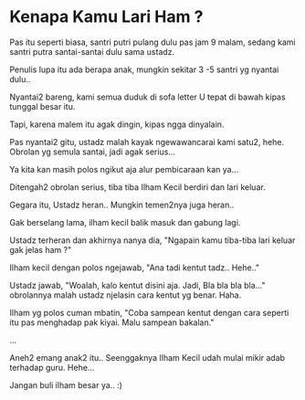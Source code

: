 # Kenapa Kamu Lari Ham ?

Pas itu seperti biasa, santri putri pulang dulu pas jam 9 malam, sedang kami santri putra santai-santai dulu sama ustadz.

Penulis lupa itu ada berapa anak, mungkin sekitar 3 -5 santri yg nyantai dulu..

Nyantai2 bareng, kami semua duduk di sofa letter U tepat di bawah kipas tunggal besar itu.

Tapi, karena malem itu agak dingin, kipas ngga dinyalain. 

Pas nyantai2 gitu, ustadz malah kayak ngewawancarai kami satu2, hehe. Obrolan yg semula santai, jadi agak serius...

Ya kita kan masih polos ngikut aja alur pembicaraan kan ya...

Ditengah2 obrolan serius, tiba tiba Ilham Kecil berdiri dan lari keluar. 

Gegara itu, Ustadz heran.. Mungkin temen2nya juga heran..

Gak berselang lama, ilham kecil balik masuk dan gabung lagi.

Ustadz terheran dan akhirnya nanya dia, "Ngapain kamu tiba-tiba lari keluar gak jelas ham ?"

Ilham kecil dengan polos ngejawab, "Ana tadi kentut tadz.. Hehe.."

Ustadz jawab, "Woalah, kalo kentut disini aja. Jadi, Bla bla bla bla..." obrolannya malah ustadz njelasin cara kentut yg benar. Haha.

Ilham yg polos cuman mbatin, "Coba sampean kentut dengan cara seperti itu pas menghadap pak kiyai. Malu sampean bakalan."

...

Aneh2 emang anak2 itu.. Seenggaknya Ilham Kecil udah mulai mikir adab terhadap guru. Hehe...

Jangan buli ilham besar ya.. :)
